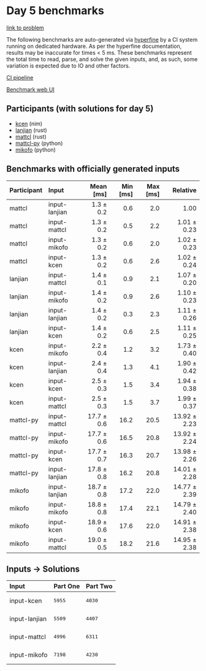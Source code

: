 # Day 5 benchmarks

[link to problem](https://adventofcode.com/2024/day/5)

The following benchmarks are auto-generated via
[hyperfine](https://github.com/sharkdp/hyperfine) by a CI system running on
dedicated hardware. As per the hyperfine documentation, results may be
inaccurate for times < 5 ms. These benchmarks represent the total time to read,
parse, and solve the given inputs, and, as such, some variation is expected due
to IO and other factors.

[CI pipeline](http://ci.papercode.net:8080/teams/main/pipelines/aoc2024)

[Benchmark web UI](https://aoc.ancalagon.black)


## Participants (with solutions for day 5)

- [kcen](https://github.com/kcen/aoc2024) (nim)
- [lanjian](https://github.com/lanjian/aoc-2024) (rust)
- [mattcl](https://github.com/mattcl/aoc2024) (rust)
- [mattcl-py](https://github.com/mattcl/aoc2024-py) (python)
- [mikofo](https://github.com/mikofo/aoc2024) (python)


## Benchmarks with officially generated inputs

| Participant | Input | Mean [ms] | Min [ms] | Max [ms] | Relative |
|:---|:---|---:|---:|---:|---:|
| mattcl | input-lanjian | 1.3 ± 0.2 | 0.6 | 2.0 | 1.00 |
| mattcl | input-mattcl | 1.3 ± 0.2 | 0.5 | 2.2 | 1.01 ± 0.23 |
| mattcl | input-mikofo | 1.3 ± 0.2 | 0.6 | 2.0 | 1.02 ± 0.23 |
| mattcl | input-kcen | 1.3 ± 0.2 | 0.6 | 2.6 | 1.02 ± 0.24 |
| lanjian | input-mattcl | 1.4 ± 0.1 | 0.9 | 2.1 | 1.07 ± 0.20 |
| lanjian | input-mikofo | 1.4 ± 0.2 | 0.9 | 2.6 | 1.10 ± 0.23 |
| lanjian | input-lanjian | 1.4 ± 0.2 | 0.3 | 2.3 | 1.11 ± 0.26 |
| lanjian | input-kcen | 1.4 ± 0.2 | 0.6 | 2.5 | 1.11 ± 0.25 |
| kcen | input-mikofo | 2.2 ± 0.4 | 1.2 | 3.2 | 1.73 ± 0.40 |
| kcen | input-lanjian | 2.4 ± 0.4 | 1.3 | 4.1 | 1.90 ± 0.42 |
| kcen | input-kcen | 2.5 ± 0.3 | 1.5 | 3.4 | 1.94 ± 0.38 |
| kcen | input-mattcl | 2.5 ± 0.3 | 1.5 | 3.7 | 1.99 ± 0.37 |
| mattcl-py | input-mattcl | 17.7 ± 0.6 | 16.2 | 20.5 | 13.92 ± 2.23 |
| mattcl-py | input-mikofo | 17.7 ± 0.6 | 16.5 | 20.8 | 13.92 ± 2.24 |
| mattcl-py | input-kcen | 17.7 ± 0.7 | 16.3 | 20.7 | 13.98 ± 2.26 |
| mattcl-py | input-lanjian | 17.8 ± 0.8 | 16.2 | 20.8 | 14.01 ± 2.28 |
| mikofo | input-lanjian | 18.7 ± 0.8 | 17.2 | 22.0 | 14.77 ± 2.39 |
| mikofo | input-mikofo | 18.8 ± 0.8 | 17.4 | 22.1 | 14.79 ± 2.40 |
| mikofo | input-kcen | 18.9 ± 0.6 | 17.6 | 22.0 | 14.91 ± 2.38 |
| mikofo | input-mattcl | 19.0 ± 0.5 | 18.2 | 21.6 | 14.95 ± 2.38 |


## Inputs -> Solutions

| Input | Part One | Part Two |
|:---|:---|:---|
|input-kcen|<pre>5955</pre>|<pre>4030</pre>|
|input-lanjian|<pre>5509</pre>|<pre>4407</pre>|
|input-mattcl|<pre>4996</pre>|<pre>6311</pre>|
|input-mikofo|<pre>7198</pre>|<pre>4230</pre>|